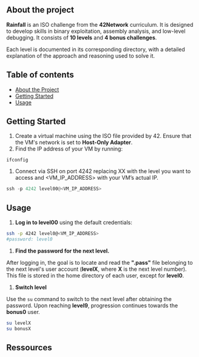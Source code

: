 ## About the project

**Rainfall** is an ISO challenge from the **42Network** curriculum. It is designed to develop skills in binary exploitation, assembly analysis, and low-level debugging. It consists of **10 levels** and **4 bonus challenges**.

Each level is documented in its corresponding directory, with a detailed explanation of the approach and reasoning used to solve it.

## Table of contents

- [About the Project](https://www.notion.so/Leaffliction-11bd775f41e6809986ace63e12d25d2e?pvs=21)
- [Getting Started](https://www.notion.so/Leaffliction-11bd775f41e6809986ace63e12d25d2e?pvs=21)
- [Usage](https://www.notion.so/Leaffliction-11bd775f41e6809986ace63e12d25d2e?pvs=21)

## Getting Started

1. Create a virtual machine using the ISO file provided by 42. Ensure that the VM's network is set to **Host-Only Adapter**.
2. Find the IP address of your VM by running:

```
ifconfig
```

1. Connect via SSH on port 4242 replacing XX with the level you want to access and <VM_IP_ADDRESS> with your VM’s actual IP.

```python
ssh -p 4242 level00@<VM_IP_ADDRESS>
```

## Usage

1. **Log in to level00** using the default credentials:

```bash
ssh -p 4242 level0@<VM_IP_ADDRESS>
#password: level0
```

1. **Find the password for the next level.** 

After logging in, the goal is to locate and read the **".pass"** file belonging to the next level's user account (**levelX**, where **X** is the next level number). This file is stored in the home directory of each user, except for **level0**.

1. **Switch level**

Use the `su` command to switch to the next level after obtaining the password. Upon reaching **level9**, progression continues towards the **bonus0** user.

```bash
su levelX
su bonusX
```

## Ressources
